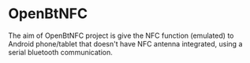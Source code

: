 OpenBtNFC
=========

The aim of OpenBtNFC project is give the NFC function (emulated) to Android phone/tablet that doesn't have NFC antenna integrated, using a serial bluetooth communication.
